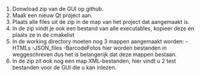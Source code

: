 1) Donwload zip van de GUI op github.
2) Maak een nieuw Qt project aan.
3) Plaats alle files uit de zip in de map van het project dat aangemaakt is.
4) In de zip vindt je ook een bestand van alle executables, kopieer deze en plaats ze in de cmakelist
5) In de working directory moeten nog 3 mappen aangemaakt worden:
	-HTMLs
	-JSON_files
	-BarcodeFotos
	hier worden bestanden in weggeschreven dus het is belangerijk dat deze mappen bestaan.
6) In de zip zit ook nog een map XML-bestanden, hier vindt u 2 test bestanden voor de GUI die u kan inlezen.